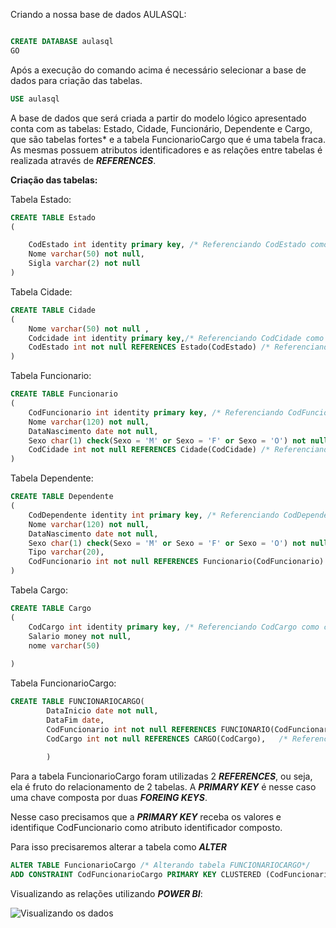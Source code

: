 Criando a nossa base de dados AULASQL:

``````sql

CREATE DATABASE aulasql
GO
``````

Após a execução do comando acima é necessário selecionar a base de dados para criação das tabelas.

````sql
USE aulasql
````



A base de dados que será criada a partir do modelo lógico apresentado conta com as tabelas: Estado, Cidade, Funcionário, Dependente e Cargo, que são tabelas fortes* e a tabela FuncionarioCargo que é uma tabela fraca. As mesmas possuem atributos identificadores e as relações entre tabelas é realizada através de ***REFERENCES***.

**Criação das tabelas:**

Tabela Estado:

``````sql
CREATE TABLE Estado
(

	CodEstado int identity primary key, /* Referenciando CodEstado como chave primaria da tabela */ 
	Nome varchar(50) not null,
	Sigla varchar(2) not null
)
``````

Tabela Cidade:

````sql
CREATE TABLE Cidade
( 
	Nome varchar(50) not null ,
	Codcidade int identity primary key,/* Referenciando CodCidade como chave primaria da tabela */ 
	CodEstado int not null REFERENCES Estado(CodEstado)	/* Referenciando CodEstado como chave estrangeira da tabela CIDADE(relacao)*/ 
)
````

Tabela Funcionario:

````sql
CREATE TABLE Funcionario
(
	CodFuncionario int identity primary key, /* Referenciando CodFuncionario como chave primaria da tabela */ 
	Nome varchar(120) not null,
	DataNascimento date not null,
	Sexo char(1) check(Sexo = 'M' or Sexo = 'F' or Sexo = 'O') not null, 
	CodCidade int not null REFERENCES Cidade(CodCidade) /* Referenciando CodCidade como chave estrangeira da tabela FUNCIONARIO(relacao)*/
)
````

Tabela Dependente:

````sql
CREATE TABLE Dependente
(
	CodDependente identity int primary key, /* Referenciando CodDependente como chave primaria da tabela */
	Nome varchar(120) not null,
	DataNascimento date not null,
	Sexo char(1) check(Sexo = 'M' or Sexo = 'F' or Sexo = 'O') not null,
	Tipo varchar(20),
	CodFuncionario int not null REFERENCES Funcionario(CodFuncionario) /* Referenciando CodFuncionario como chave estrangeira da tabela DEPENDENTE(relacao)*/
)
````

Tabela Cargo:

````sql
CREATE TABLE Cargo
(
	CodCargo int identity primary key, /* Referenciando CodCargo como chave primaria da tabela */
	Salario money not null,
	nome varchar(50)
	
)
````

Tabela FuncionarioCargo:

````sql
CREATE TABLE FUNCIONARIOCARGO(
		DataInicio date not null,
		DataFim date,
		CodFuncionario int not null REFERENCES FUNCIONARIO(CodFuncionario), /* Referenciando CodFuncionario como chave estrangeira da tabela FUNCIONARIOCARGO(relacao)*/
		CodCargo int not null REFERENCES CARGO(CodCargo),   /* Referenciando CodCargo como chave estrangeira da tabela FUNCIONARIOCARGO(relacao)*/
		
		)
````

Para a tabela FuncionarioCargo foram utilizadas 2 ***REFERENCES***, ou seja, ela é fruto do relacionamento de 2 tabelas. A ***PRIMARY KEY*** é nesse caso uma chave composta por duas ***FOREING KEYS***. 

Nesse caso precisamos que a ***PRIMARY KEY*** receba os valores e identifique CodFuncionario como atributo identificador composto.

Para isso precisaremos alterar a tabela como ***ALTER***

````sql
ALTER TABLE FuncionarioCargo /* Alterando tabela FUNCIONARIOCARGO*/
ADD CONSTRAINT CodFuncionarioCargo PRIMARY KEY CLUSTERED (CodFuncionario, CodCargo) /* Chave primaria composta das chaves estrangeiras CodFuncionario, CodCargo*/
````



Visualizando as relações utilizando ***POWER BI***:

![Visualizando os dados](https://github.com/rayane-barbosa/banco_de_dados/blob/main/PraticaCompet%C3%AAncia/PraticaCompetencia_III/image/relacoestabelas.PNG)